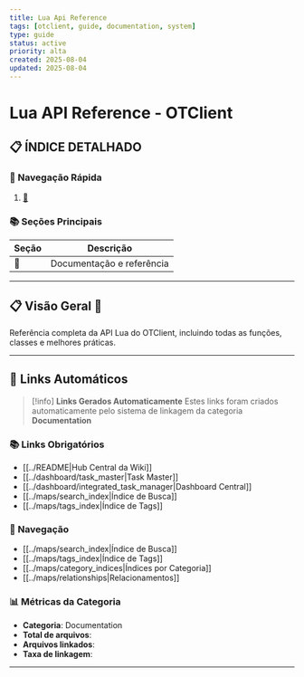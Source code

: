 ```yaml
---
title: Lua Api Reference
tags: [otclient, guide, documentation, system]
type: guide
status: active
priority: alta
created: 2025-08-04
updated: 2025-08-04
---
```


# Lua API Reference - OTClient

## 📋 **ÍNDICE DETALHADO**

### **🎯 Navegação Rápida**

1. [🎯](#🎯)

### **📚 Seções Principais**

| Seção | Descrição |
|-------|-----------|
| 🎯 | Documentação e referência |



---

## 📋 Visão Geral 🎯

Referência completa da API Lua do OTClient, incluindo todas as funções, classes e melhores práticas.

---


## 🔗 **Links Automáticos**

> [!info] **Links Gerados Automaticamente**
> Estes links foram criados automaticamente pelo sistema de linkagem da categoria **Documentation**

### **📚 Links Obrigatórios**
- [[../README|Hub Central da Wiki]]
- [[../dashboard/task_master|Task Master]]
- [[../dashboard/integrated_task_manager|Dashboard Central]]
- [[../maps/search_index|Índice de Busca]]
- [[../maps/tags_index|Índice de Tags]]

### **🧭 Navegação**
- [[../maps/search_index|Índice de Busca]]
- [[../maps/tags_index|Índice de Tags]]
- [[../maps/category_indices|Índices por Categoria]]
- [[../maps/relationships|Relacionamentos]]

### **📊 Métricas da Categoria**
- **Categoria**: Documentation
- **Total de arquivos**: <!-- Contador automático -->
- **Arquivos linkados**: <!-- Contador automático -->
- **Taxa de linkagem**: <!-- Percentual automático -->

---

